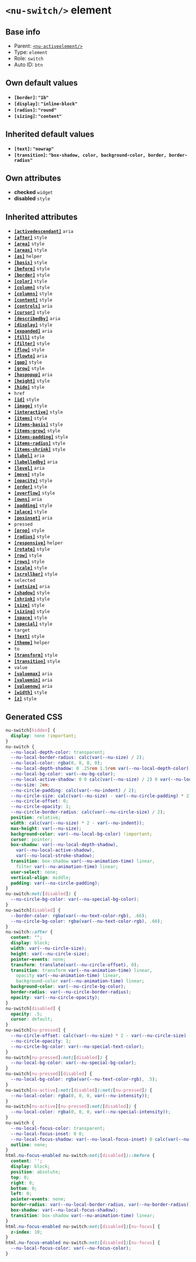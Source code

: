 # `<nu-switch/>` element

## Base info
* Parent: [`<nu-activeelement/>`](./nu-activeelement.md)
* Type: `element`
* Role: `switch`
* Auto ID: `btn`


## Own default values
* **`[border]`: `"1b"`**
* **`[display]`: `"inline-block"`**
* **`[radius]`: `"round"`**
* **`[sizing]`: `"content"`**

## Inherited default values
* **`[text]`: `"nowrap"`**
* **`[transition]`: `"box-shadow, color, background-color, border, border-radius"`**


## Own attributes
* **checked** `widget`
* **disabled** `style`


## Inherited attributes
* **[`[activedescendant]`](../attributes/activedescendant.md)** `aria`
* **[`[after]`](../attributes/after.md)** `style`
* **[`[area]`](../attributes/area.md)** `style`
* **[`[areas]`](../attributes/areas.md)** `style`
* **[`[as]`](../attributes/as.md)** `helper`
* **[`[basis]`](../attributes/basis.md)** `style`
* **[`[before]`](../attributes/before.md)** `style`
* **[`[border]`](../attributes/border.md)** `style`
* **[`[color]`](../attributes/color.md)** `style`
* **[`[column]`](../attributes/column.md)** `style`
* **[`[columns]`](../attributes/columns.md)** `style`
* **[`[content]`](../attributes/content.md)** `style`
* **[`[controls]`](../attributes/controls.md)** `aria`
* **[`[cursor]`](../attributes/cursor.md)** `style`
* **[`[describedby]`](../attributes/describedby.md)** `aria`
* **[`[display]`](../attributes/display.md)** `style`
* **[`[expanded]`](../attributes/expanded.md)** `aria`
* **[`[fill]`](../attributes/fill.md)** `style`
* **[`[filter]`](../attributes/filter.md)** `style`
* **[`[flow]`](../attributes/flow.md)** `style`
* **[`[flowto]`](../attributes/flowto.md)** `aria`
* **[`[gap]`](../attributes/gap.md)** `style`
* **[`[grow]`](../attributes/grow.md)** `style`
* **[`[haspopup]`](../attributes/haspopup.md)** `aria`
* **[`[height]`](../attributes/height.md)** `style`
* **[`[hide]`](../attributes/hide.md)** `style`
* `href`
* **[`[id]`](../attributes/id.md)** `style`
* **[`[image]`](../attributes/image.md)** `style`
* **[`[interactive]`](../attributes/interactive.md)** `style`
* **[`[items]`](../attributes/items.md)** `style`
* **[`[items-basis]`](../attributes/items-basis.md)** `style`
* **[`[items-grow]`](../attributes/items-grow.md)** `style`
* **[`[items-padding]`](../attributes/items-padding.md)** `style`
* **[`[items-radius]`](../attributes/items-radius.md)** `style`
* **[`[items-shrink]`](../attributes/items-shrink.md)** `style`
* **[`[label]`](../attributes/label.md)** `aria`
* **[`[labelledby]`](../attributes/labelledby.md)** `aria`
* **[`[level]`](../attributes/level.md)** `aria`
* **[`[move]`](../attributes/move.md)** `style`
* **[`[opacity]`](../attributes/opacity.md)** `style`
* **[`[order]`](../attributes/order.md)** `style`
* **[`[overflow]`](../attributes/overflow.md)** `style`
* **[`[owns]`](../attributes/owns.md)** `aria`
* **[`[padding]`](../attributes/padding.md)** `style`
* **[`[place]`](../attributes/place.md)** `style`
* **[`[posinset]`](../attributes/posinset.md)** `aria`
* `pressed`
* **[`[prop]`](../attributes/prop.md)** `style`
* **[`[radius]`](../attributes/radius.md)** `style`
* **[`[responsive]`](../attributes/responsive.md)** `helper`
* **[`[rotate]`](../attributes/rotate.md)** `style`
* **[`[row]`](../attributes/row.md)** `style`
* **[`[rows]`](../attributes/rows.md)** `style`
* **[`[scale]`](../attributes/scale.md)** `style`
* **[`[scrollbar]`](../attributes/scrollbar.md)** `style`
* `selected`
* **[`[setsize]`](../attributes/setsize.md)** `aria`
* **[`[shadow]`](../attributes/shadow.md)** `style`
* **[`[shrink]`](../attributes/shrink.md)** `style`
* **[`[size]`](../attributes/size.md)** `style`
* **[`[sizing]`](../attributes/sizing.md)** `style`
* **[`[space]`](../attributes/space.md)** `style`
* **[`[special]`](../attributes/special.md)** `style`
* `target`
* **[`[text]`](../attributes/text.md)** `style`
* **[`[theme]`](../attributes/theme.md)** `helper`
* `to`
* **[`[transform]`](../attributes/transform.md)** `style`
* **[`[transition]`](../attributes/transition.md)** `style`
* `value`
* **[`[valuemax]`](../attributes/valuemax.md)** `aria`
* **[`[valuemin]`](../attributes/valuemin.md)** `aria`
* **[`[valuenow]`](../attributes/valuenow.md)** `aria`
* **[`[width]`](../attributes/width.md)** `style`
* **[`[z]`](../attributes/z.md)** `style`

## Generated CSS
```css
nu-switch[hidden] {
  display: none !important;
}
nu-switch {
  --nu-local-depth-color: transparent;
  --nu-local-border-radius: calc(var(--nu-size) / 2);
  --nu-local-color: rgba(0, 0, 0, 0);
  --nu-local-depth-shadow: 0 .25rem 1.5rem var(--nu-local-depth-color);
  --nu-local-bg-color: var(--nu-bg-color);
  --nu-local-active-shadow: 0 0 calc(var(--nu-size) / 2) 0 var(--nu-local-color) inset;
  --nu-size: 2em;
  --nu-circle-padding: calc(var(--nu-indent) / 2);
  --nu-circle-size: calc(var(--nu-size) - var(--nu-circle-padding) * 2);
  --nu-circle-offset: 0;
  --nu-circle-opacity: 1;
  --nu-circle-border-radius: calc(var(--nu-circle-size) / 2);
  position: relative;
  width: calc(var(--nu-size) * 2 - var(--nu-indent));
  max-height: var(--nu-size);
  background-color: var(--nu-local-bg-color) !important;
  cursor: pointer;
  box-shadow: var(--nu-local-depth-shadow),
    var(--nu-local-active-shadow),
    var(--nu-local-stroke-shadow);
  transition: box-shadow var(--nu-animation-time) linear,
    filter var(--nu-animation-time) linear;
  user-select: none;
  vertical-align: middle;
  padding: var(--nu-circle-padding);
}
nu-switch:not([disabled]) {
  --nu-circle-bg-color: var(--nu-special-bg-color);
}
nu-switch[disabled] {
  --border-color: rgba(var(--nu-text-color-rgb), .66);
  --nu-circle-bg-color: rgba(var(--nu-text-color-rgb), .66);
}
nu-switch::after {
  content: "";
  display: block;
  width: var(--nu-circle-size);
  height: var(--nu-circle-size);
  pointer-events: none;
  transform: translate(var(--nu-circle-offset), 0);
  transition: transform var(--nu-animation-time) linear,
    opacity var(--nu-animation-time) linear,
    background-color var(--nu-animation-time) linear;
  background-color: var(--nu-circle-bg-color);
  border-radius: var(--nu-circle-border-radius);
  opacity: var(--nu-circle-opacity);
}
nu-switch[disabled] {
  opacity: .5;
  cursor: default;
}
nu-switch[nu-pressed] {
  --nu-circle-offset: calc(var(--nu-size) * 2 - var(--nu-circle-size) - var(--nu-indent));
  --nu-circle-opacity: 1;
  --nu-circle-bg-color: var(--nu-special-text-color);
}
nu-switch[nu-pressed]:not([disabled]) {
  --nu-local-bg-color: var(--nu-special-bg-color);
}
nu-switch[nu-pressed][disabled] {
  --nu-local-bg-color: rgba(var(--nu-text-color-rgb), .5);
}
nu-switch[nu-active]:not([disabled]):not([nu-pressed]) {
  --nu-local-color: rgba(0, 0, 0, var(--nu-intensity));
}
nu-switch[nu-active][nu-pressed]:not([disabled]) {
  --nu-local-color: rgba(0, 0, 0, var(--nu-special-intensity));
}
nu-switch {
  --nu-local-focus-color: transparent;
  --nu-local-focus-inset: 0 0;
  --nu-local-focus-shadow: var(--nu-local-focus-inset) 0 calc(var(--nu-border-width) * 3) var(--nu-local-focus-color);
  outline: none;
}
html.nu-focus-enabled nu-switch:not([disabled])::before {
  content: '';
  display: block;
  position: absolute;
  top: 0;
  right: 0;
  bottom: 0;
  left: 0;
  pointer-events: none;
  border-radius: var(--nu-local-border-radius, var(--nu-border-radius));
  box-shadow: var(--nu-local-focus-shadow);
  transition: box-shadow var(--nu-animation-time) linear;
}
html.nu-focus-enabled nu-switch:not([disabled])[nu-focus] {
  z-index: 10;
}
html.nu-focus-enabled nu-switch:not([disabled])[nu-focus] {
  --nu-local-focus-color: var(--nu-focus-color);
}
```
